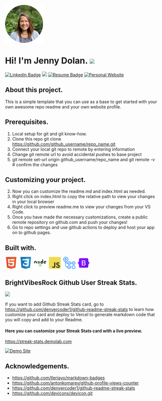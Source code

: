 <img src = "./imageassets/jennyd.png" width = "125"/>

#  Hi! I'm Jenny Dolan. <img src="https://media.giphy.com/media/hvRJCLFzcasrR4ia7z/giphy.gif" width="30px" vertical-align = "bottom"/>

[![Linkedin Badge](https://img.shields.io/badge/-Jenny_Dolan-blue?style=flat&logo=Linkedin&logoColor=white)](https://www.linkedin.com/in/jenniferdolan/)
![](https://komarev.com/ghpvc/?username=brightvibesrock&color=ff69b4&abbreviated=true&base=1000&label=Profile+Views)
[![Resume Badge](https://img.shields.io/badge/-Resume-red?style=flat&height=24&logo=Resume&logoColor=white)](https://brightvibesrock.github.io/myresume/)
[![Personal Website](https://img.shields.io/badge/-Website-green?style=flat&height=24&logo=website&logoColor=white)](https://brightvibesrock.github.io/brightvibes/)
</div>
<div align="left" vertical-align "center">

## About this project.
This is a simple template that you can use as a base to get started with your own awesome repo readme and your own website profile.

## Prerequisites.

1. Local setup for git and git know-how.
2. Clone this repo git clone https://github.com/github_username/repo_name.git
3. Connect your local git repo to remote by entering information
4. Change git remote url to avoid accidental pushes to base project
5. git remote set-url origin github_username/repo_name and git remote -v # confirm the changes

## Customizing your project.
2. Now you can customize the readme.md and index.html as needed.
5. Right click on index.html to copy the relative path to view your changes in your local browser
6. Right click to preview readme.me to view your changes from your VS Code.
7. Once you have made the necessary customizations, create a public remote repository on github.com and push your changes!
8. Go to repo settings and use github actions to deploy and host your app on to github pages.

## Built with.

  <img src="./imageassets/html5-original.svg" title="HTML5" alt="HTML" width="40" height="40"/>&nbsp;
  <img src="./imageassets/css3-original.svg" title="CSS3" alt="CSS3" width="40" height="40"/>&nbsp;
  <img src="./imageassets/nodejs-original-wordmark.svg" title="NodeJS" alt="NodeJS" width="40" height="40"/>&nbsp;
  <img src="./imageassets/javascript-original.svg" title="JavaScrpt" alt="JS" width="40" height="40"/>&nbsp;
  <img src="./imageassets/githubactions-plain.svg" title="GithubActions" alt="GHA" width="40" height="40"/>&nbsp;
  <img src="./imageassets/bootstrap-original.svg" title="Bootstrap" alt="Bootstrap" width="40" height="40"/>&nbsp;

## BrightVibesRock Github User Streak Stats.

![](https://streak-stats.demolab.com/?user=brightvibesrock&theme=solarized-light&mode=weekly)


<!-- [![GitHub Streak](https://github-readme-streak-stats-7q8ynz7mj-brightvibesrocks-projects.vercel.app?user=)](https://git.io/streak-stats) -->

If you want to add Github Streak Stats card, go to https://github.com/denvercoder1/github-readme-streak-stats to learn how customize your card and deploy to Vercel to generate markdown code that you will copy and add to your Readme.

#### Here you can customize your Streak Stats card with a live preview.

<https://streak-stats.demolab.com>

[![Demo Site](https://user-images.githubusercontent.com/20955511/114579753-dbac8780-9c86-11eb-97dd-207039f67d20.gif "Demo Site")](http://streak-stats.demolab.com/demo/)

##  Acknowledgements.

* https://github.com/Ileriayo/markdown-badges
* https://github.com/antonkomarev/github-profile-views-counter
* https://github.com/denvercoder1/github-readme-streak-stats
* https://github.com/devicons/devicon.git



